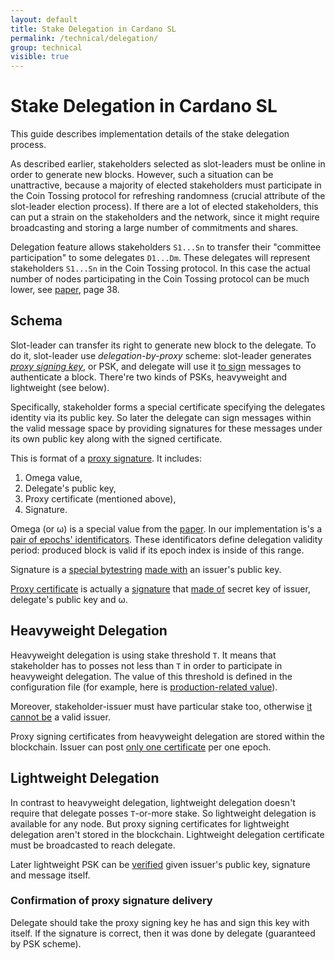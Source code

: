 ```yaml
---
layout: default
title: Stake Delegation in Cardano SL
permalink: /technical/delegation/
group: technical
visible: true
---
```

[//]: # (Reviewed at 997538cf04d16c7be58b70a94729ff7757e77261)

# Stake Delegation in Cardano SL

This guide describes implementation details of the stake delegation process.

As described earlier, stakeholders selected as slot-leaders must be online in order to generate new blocks.
However, such a situation can be unattractive, because a majority of elected stakeholders must participate in the
Coin Tossing protocol for refreshing randomness (crucial attribute of the slot-leader election process). If there are a
lot of elected stakeholders, this can put a strain on the stakeholders and the network, since it might
require broadcasting and storing a large number of commitments and shares.

Delegation feature allows stakeholders `S1...Sn` to transfer their "committee participation" to some delegates `D1...Dm`.
These delegates will represent stakeholders `S1...Sn` in the Coin Tossing protocol. In this case the actual number of
nodes participating in the Coin Tossing protocol can be much lower, see [paper](/glossary/#paper), page 38.

## Schema

Slot-leader can transfer its right to generate new block to the delegate. To do it, slot-leader use _delegation-by-proxy_
scheme: slot-leader generates [_proxy signing key_](https://github.com/input-output-hk/cardano-sl/blob/66efe143138e3b7cfb11373c05022e3b7da67d87/core/Pos/Crypto/SignTag.hs#L34), or PSK, and delegate will use it [to sign](https://github.com/input-output-hk/cardano-sl/blob/66efe143138e3b7cfb11373c05022e3b7da67d87/src/Pos/Delegation/Methods.hs#L54) messages to authenticate a block. There're two kinds of PSKs, heavyweight and lightweight (see below).

Specifically, stakeholder forms a special certificate specifying the delegates identity via its public key.
So later the delegate can sign messages within the valid message space by providing signatures for these messages
under its own public key along with the signed certificate.

This is format of a [proxy signature](https://github.com/input-output-hk/cardano-sl/blob/66efe143138e3b7cfb11373c05022e3b7da67d87/core/Pos/Crypto/Signing.hs#L309). It includes:

1. Omega value,
2. Delegate's public key,
3. Proxy certificate (mentioned above),
4. Signature.

Omega (or ω) is a special value from the [paper](/glossary/#paper). In our implementation is's a [pair of epochs' identificators](https://github.com/input-output-hk/cardano-sl/blob/21ce7b35d3dcc1b79db31c7ed7f8f2fe7506831f/core/Pos/Core/Types.hs#L233). These identificators define delegation validity period: produced block is valid if its epoch index is inside of this range.

Signature is a [special bytestring](https://github.com/input-output-hk/cardano-sl/blob/66efe143138e3b7cfb11373c05022e3b7da67d87/core/Pos/Crypto/Signing.hs#L358) [made with](https://github.com/input-output-hk/cardano-sl/blob/66efe143138e3b7cfb11373c05022e3b7da67d87/core/Pos/Crypto/Signing.hs#L363) an issuer's public key.

[Proxy certificate](https://github.com/input-output-hk/cardano-sl/blob/4bd49d6b852e778c52c60a384a47681acec02d22/core/Pos/Crypto/Signing.hs#L211) is actually a [signature](https://github.com/input-output-hk/cardano-crypto/blob/838b064d8a59286142aa2fe14434fe7601896ddb/src/Cardano/Crypto/Wallet.hs#L73) that [made of](https://github.com/input-output-hk/cardano-sl/blob/66efe143138e3b7cfb11373c05022e3b7da67d87/core/Pos/Crypto/Signing.hs#L256) secret key of issuer, delegate's public key and ω.

## Heavyweight Delegation

Heavyweight delegation is using stake threshold `T`. It means that stakeholder has to posses not less than `T`
in order to participate in heavyweight delegation. The value of this threshold is defined in the configuration file (for example,
here is [production-related value](https://github.com/input-output-hk/cardano-sl/blob/3afe8b5eb5445fd0333365b5d896d08fba2552f8/constants-prod.yaml#L13)).

Moreover, stakeholder-issuer must have particular stake too, otherwise [it cannot be](https://github.com/input-output-hk/cardano-sl/blob/9bbb9055d6937604565a9a270f068f3da17a4059/src/Pos/Delegation/Logic.hs#L298) a valid issuer.

Proxy signing certificates from heavyweight delegation are stored within the blockchain. Issuer can post [only one certificate](https://github.com/input-output-hk/cardano-sl/blob/9bbb9055d6937604565a9a270f068f3da17a4059/src/Pos/Delegation/Logic.hs#L303) per one epoch.

## Lightweight Delegation

In contrast to heavyweight delegation, lightweight delegation doesn't require that delegate posses `T`-or-more stake. So lightweight
delegation is available for any node. But proxy signing certificates for lightweight delegation aren't stored in the blockchain.
Lightweight delegation certificate must be broadcasted to reach delegate.

Later lightweight PSK can be [verified](https://github.com/input-output-hk/cardano-sl/blob/66efe143138e3b7cfb11373c05022e3b7da67d87/src/Pos/Delegation/Logic.hs#L477)
given issuer's public key, signature and message itself.

### Confirmation of proxy signature delivery

Delegate should take the proxy signing key he has and sign this key with itself. If the signature is correct,
then it was done by delegate (guaranteed by PSK scheme).
